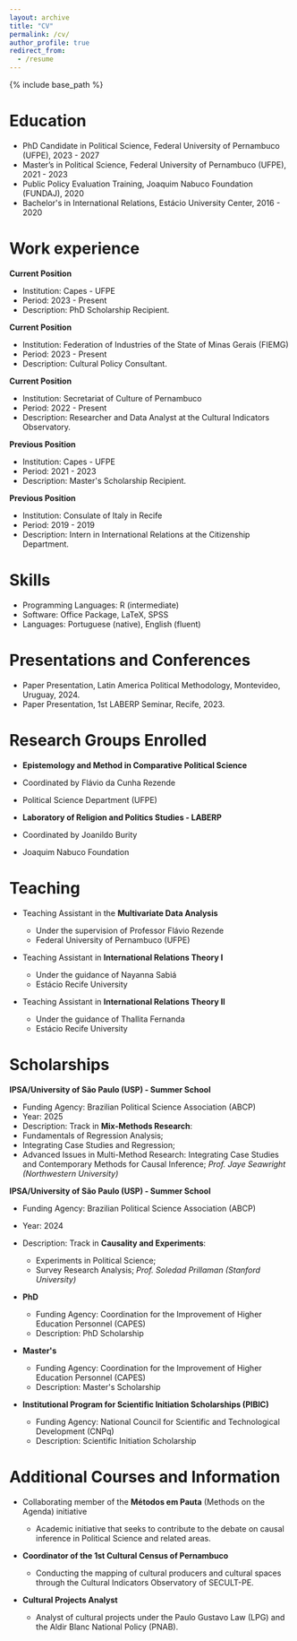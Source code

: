 ```yaml
---
layout: archive
title: "CV"
permalink: /cv/
author_profile: true
redirect_from:
  - /resume
---
```


{% include base_path %}

# Education
* PhD Candidate in Political Science, Federal University of Pernambuco (UFPE), 2023 - 2027
* Master’s in Political Science, Federal University of Pernambuco (UFPE), 2021 - 2023
* Public Policy Evaluation Training, Joaquim Nabuco Foundation (FUNDAJ), 2020
* Bachelor's in International Relations, Estácio University Center, 2016 - 2020

# Work experience
**Current Position**
- Institution: Capes - UFPE  
- Period: 2023 - Present  
- Description: PhD Scholarship Recipient.

**Current Position**
- Institution: Federation of Industries of the State of Minas Gerais (FIEMG)  
- Period: 2023 - Present  
- Description: Cultural Policy Consultant.

**Current Position**
- Institution: Secretariat of Culture of Pernambuco  
- Period: 2022 - Present  
- Description: Researcher and Data Analyst at the Cultural Indicators Observatory.

**Previous Position**
- Institution: Capes - UFPE  
- Period: 2021 - 2023  
- Description: Master's Scholarship Recipient.

**Previous Position**
- Institution: Consulate of Italy in Recife  
- Period: 2019 - 2019  
- Description: Intern in International Relations at the Citizenship Department.

# Skills
- Programming Languages: R (intermediate) 
- Software: Office Package, LaTeX, SPSS  
- Languages: Portuguese (native), English (fluent)

# Presentations and Conferences
- Paper Presentation, Latin America Political Methodology, Montevideo, Uruguay, 2024.
- Paper Presentation, 1st LABERP Seminar, Recife, 2023.

# Research Groups Enrolled
- **Epistemology and Method in Comparative Political Science**
 - Coordinated by Flávio da Cunha Rezende
 - Political Science Department (UFPE)
  
- **Laboratory of Religion and Politics Studies - LABERP**
 - Coordinated by Joanildo Burity
 - Joaquim Nabuco Foundation
  
# Teaching
- Teaching Assistant in the **Multivariate Data Analysis**
  - Under the supervision of Professor Flávio Rezende
  - Federal University of Pernambuco (UFPE)
  
- Teaching Assistant in **International Relations Theory I**
  - Under the guidance of Nayanna Sabiá
  - Estácio Recife University
 
- Teaching Assistant in **International Relations Theory II**
  - Under the guidance of Thallita Fernanda
  - Estácio Recife University

# Scholarships
**IPSA/University of São Paulo (USP) - Summer School**
 - Funding Agency: Brazilian Political Science Association (ABCP)
  - Year: 2025
  - Description: Track in **Mix-Methods Research**:
  - Fundamentals of Regression Analysis;
  - Integrating Case Studies and Regression;
  - Advanced Issues in Multi-Method Research: Integrating Case Studies and Contemporary Methods for Causal Inference;
  *Prof. Jaye Seawright (Northwestern University)*

**IPSA/University of São Paulo (USP) - Summer School**
  - Funding Agency: Brazilian Political Science Association (ABCP)
  - Year: 2024
  - Description: Track in **Causality and Experiments**:
    - Experiments in Political Science;
    - Survey Research Analysis;
    *Prof. Soledad Prillaman (Stanford University)*

- **PhD**
  - Funding Agency: Coordination for the Improvement of Higher Education Personnel (CAPES)
  - Description: PhD Scholarship

- **Master's**
  - Funding Agency: Coordination for the Improvement of Higher Education Personnel (CAPES)
  - Description: Master's Scholarship

- **Institutional Program for Scientific Initiation Scholarships (PIBIC)**
  - Funding Agency: National Council for Scientific and Technological Development (CNPq)
  - Description: Scientific Initiation Scholarship
  
# Additional Courses and Information
- Collaborating member of the **Métodos em Pauta** (Methods on the Agenda) initiative
  - Academic initiative that seeks to contribute to the debate on causal inference in Political Science and related areas.

- **Coordinator of the 1st Cultural Census of Pernambuco**
  - Conducting the mapping of cultural producers and cultural spaces through the Cultural Indicators Observatory of SECULT-PE.
 
- **Cultural Projects Analyst**
  - Analyst of cultural projects under the Paulo Gustavo Law (LPG) and the Aldir Blanc National Policy (PNAB).


